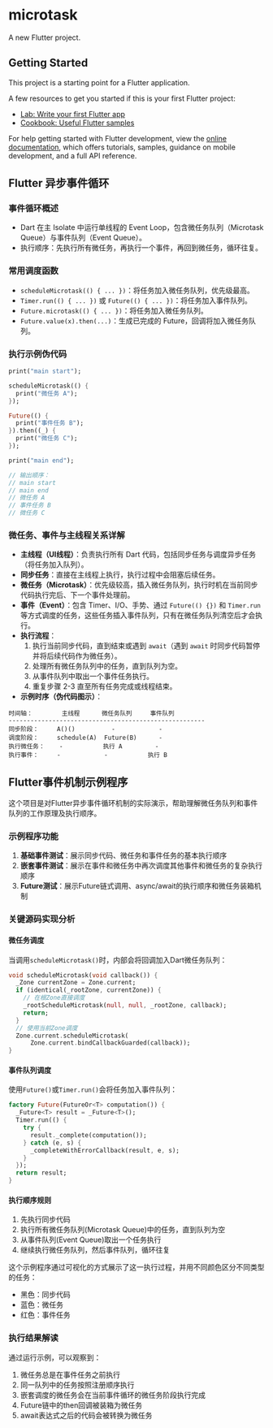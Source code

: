 # microtask

A new Flutter project.

## Getting Started

This project is a starting point for a Flutter application.

A few resources to get you started if this is your first Flutter project:

- [Lab: Write your first Flutter app](https://docs.flutter.dev/get-started/codelab)
- [Cookbook: Useful Flutter samples](https://docs.flutter.dev/cookbook)

For help getting started with Flutter development, view the
[online documentation](https://docs.flutter.dev/), which offers tutorials,
samples, guidance on mobile development, and a full API reference.

## Flutter 异步事件循环

### 事件循环概述
- Dart 在主 Isolate 中运行单线程的 Event Loop，包含微任务队列（Microtask Queue）与事件队列（Event Queue）。
- 执行顺序：先执行所有微任务，再执行一个事件，再回到微任务，循环往复。

### 常用调度函数
- `scheduleMicrotask(() { ... })`：将任务加入微任务队列，优先级最高。
- `Timer.run(() { ... })` 或 `Future(() { ... })`：将任务加入事件队列。
- `Future.microtask(() { ... })`：将任务加入微任务队列。
- `Future.value(x).then(...)`：生成已完成的 Future，回调将加入微任务队列。

### 执行示例伪代码
```dart
print("main start");

scheduleMicrotask(() {
  print("微任务 A");
});

Future(() {
  print("事件任务 B");
}).then((_) {
  print("微任务 C");
});

print("main end");

// 输出顺序：
// main start
// main end
// 微任务 A
// 事件任务 B
// 微任务 C
```

### 微任务、事件与主线程关系详解
- **主线程（UI线程）**：负责执行所有 Dart 代码，包括同步任务与调度异步任务（将任务加入队列）。
- **同步任务**：直接在主线程上执行，执行过程中会阻塞后续任务。
- **微任务（Microtask）**：优先级较高，插入微任务队列，执行时机在当前同步代码执行完后、下一个事件处理前。
- **事件（Event）**：包含 Timer、I/O、手势、通过 `Future(() {})` 和 `Timer.run` 等方式调度的任务，这些任务插入事件队列，只有在微任务队列清空后才会执行。
- **执行流程**：
  1. 执行当前同步代码，直到结束或遇到 `await`（遇到 `await` 时同步代码暂停并将后续代码作为微任务）。
  2. 处理所有微任务队列中的任务，直到队列为空。
  3. 从事件队列中取出一个事件任务执行。
  4. 重复步骤 2-3 直至所有任务完成或线程结束。
- **示例时序（伪代码图示）**：

```text
时间轴：        主线程      微任务队列     事件队列
------------------------------------------------------
同步阶段：     A()()          -            -
调度阶段：     schedule(A)  Future(B)      -
执行微任务：    -           执行 A         -
执行事件：     -            -           执行 B
```

## Flutter事件机制示例程序

这个项目是对Flutter异步事件循环机制的实际演示，帮助理解微任务队列和事件队列的工作原理及执行顺序。

### 示例程序功能

1. **基础事件测试**：展示同步代码、微任务和事件任务的基本执行顺序
2. **嵌套事件测试**：展示在事件和微任务中再次调度其他事件和微任务的复杂执行顺序
3. **Future测试**：展示Future链式调用、async/await的执行顺序和微任务装箱机制

### 关键源码实现分析

#### 微任务调度

当调用`scheduleMicrotask()`时，内部会将回调加入Dart微任务队列：

```dart
void scheduleMicrotask(void callback()) {
  _Zone currentZone = Zone.current;
  if (identical(_rootZone, currentZone)) {
    // 在根Zone直接调度
    _rootScheduleMicrotask(null, null, _rootZone, callback);
    return;
  }
  // 使用当前Zone调度
  Zone.current.scheduleMicrotask(
      Zone.current.bindCallbackGuarded(callback));
}
```

#### 事件队列调度

使用`Future()`或`Timer.run()`会将任务加入事件队列：

```dart
factory Future(FutureOr<T> computation()) {
  _Future<T> result = _Future<T>();
  Timer.run(() {
    try {
      result._complete(computation());
    } catch (e, s) {
      _completeWithErrorCallback(result, e, s);
    }
  });
  return result;
}
```

#### 执行顺序规则

1. 先执行同步代码
2. 执行所有微任务队列(Microtask Queue)中的任务，直到队列为空
3. 从事件队列(Event Queue)取出一个任务执行
4. 继续执行微任务队列，然后事件队列，循环往复

这个示例程序通过可视化的方式展示了这一执行过程，并用不同颜色区分不同类型的任务：
- 黑色：同步代码
- 蓝色：微任务
- 红色：事件任务

### 执行结果解读

通过运行示例，可以观察到：
1. 微任务总是在事件任务之前执行
2. 同一队列中的任务按照注册顺序执行
3. 嵌套调度的微任务会在当前事件循环的微任务阶段执行完成
4. Future链中的then回调被装箱为微任务
5. await表达式之后的代码会被转换为微任务

